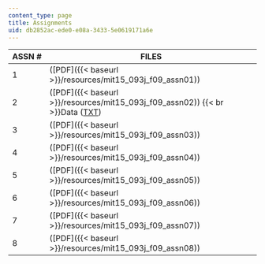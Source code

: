 ```yaml
---
content_type: page
title: Assignments
uid: db2852ac-ede0-e08a-3433-5e0619171a6e
---
```


| ASSN # | FILES |
| --- | --- |
| 1 | ([PDF]({{< baseurl >}}/resources/mit15_093j_f09_assn01)) |
| 2 | ([PDF]({{< baseurl >}}/resources/mit15_093j_f09_assn02))  {{< br >}}Data ([TXT](/courses/sloan-school-of-management/15-093j-optimization-methods-fall-2009/assignments/data.txt)) |
| 3 | ([PDF]({{< baseurl >}}/resources/mit15_093j_f09_assn03)) |
| 4 | ([PDF]({{< baseurl >}}/resources/mit15_093j_f09_assn04)) |
| 5 | ([PDF]({{< baseurl >}}/resources/mit15_093j_f09_assn05)) |
| 6 | ([PDF]({{< baseurl >}}/resources/mit15_093j_f09_assn06)) |
| 7 | ([PDF]({{< baseurl >}}/resources/mit15_093j_f09_assn07)) |
| 8 | ([PDF]({{< baseurl >}}/resources/mit15_093j_f09_assn08))